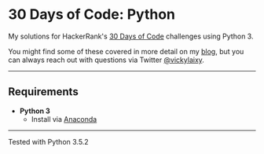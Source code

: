 # 30 Days of Code: Python

My solutions for HackerRank's [30 Days of Code](https://www.hackerrank.com/domains/tutorials/30-days-of-code) challenges using Python 3.

You might find some of these covered in more detail on my [blog](https://vickylai.com), but you can always reach out with questions via Twitter [@vickylaixy](https://twitter.com/vickylaixy).
***

## Requirements
* __Python 3__
  * Install via [Anaconda](https://www.continuum.io/downloads)

***

Tested with Python 3.5.2